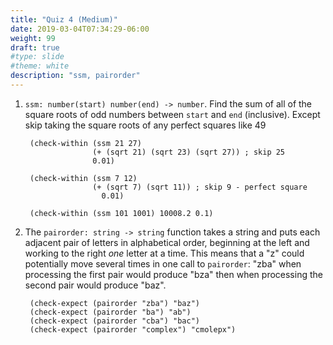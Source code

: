 ```yaml
---
title: "Quiz 4 (Medium)"
date: 2019-03-04T07:34:29-06:00
weight: 99
draft: true
#type: slide
#theme: white
description: "ssm, pairorder"
---
```


1. `ssm: number(start) number(end) -> number`. Find the sum of all of
   the square roots of odd numbers between `start` and `end`
   (inclusive). Except skip taking the square roots of any perfect
   squares like 49
   
        (check-within (ssm 21 27) 
                      (+ (sqrt 21) (sqrt 23) (sqrt 27)) ; skip 25
                      0.01)
                      
        (check-within (ssm 7 12)
                      (+ (sqrt 7) (sqrt 11)) ; skip 9 - perfect square
                        0.01)

		(check-within (ssm 101 1001) 10008.2 0.1)


2. The `pairorder: string -> string` function takes a string and puts
   each adjacent pair of letters in alphabetical order, beginning at
   the left and working to the right _one_ letter at a time. This
   means that a "z" could potentially move several times in one call
   to `pairorder`: "zba" when processing the first pair would produce
   "bza" then when processing the second pair would produce "baz".
   
        (check-expect (pairorder "zba") "baz")
        (check-expect (pairorder "ba") "ab")
        (check-expect (pairorder "cba") "bac")
        (check-expect (pairorder "complex") "cmolepx")

        
   
